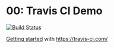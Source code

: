 00: Travis CI Demo
===

[![Build Status](https://travis-ci.com/DeltaVCode-cr-401js-2018/00-demo.svg?branch=master)](https://travis-ci.com/DeltaVCode-cr-401js-2018/00-demo)

[Getting started](https://docs.travis-ci.com/user/getting-started/) with
<https://travis-ci.com/>
